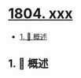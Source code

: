 # [1804. xxx](https://github.com/Tdahuyou/TNotes.leetcode/tree/main/notes/1804.%20xxx)

<!-- region:toc -->

- [1. 📝 概述](#1--概述)

<!-- endregion:toc -->

## 1. 📝 概述
